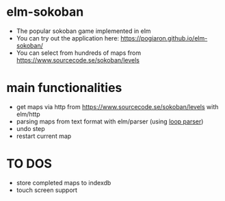 # elm-sokoban
- The popular sokoban game implemented in elm
- You can try out the application here: https://pogiaron.github.io/elm-sokoban/
- You can select from hundreds of maps from https://www.sourcecode.se/sokoban/levels

# main functionalities
- get maps via http from https://www.sourcecode.se/sokoban/levels with elm/http
- parsing maps from text format with elm/parser (using [loop parser](https://package.elm-lang.org/packages/elm/parser/latest/Parser#loop))
- undo step
- restart current map

# TO DOS
- store completed maps to indexdb
- touch screen support
